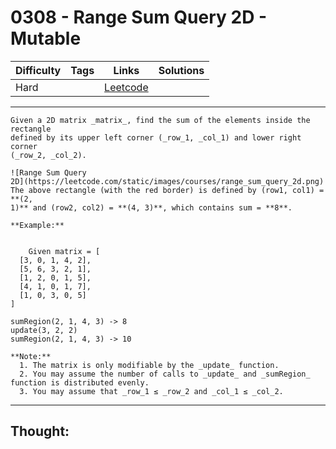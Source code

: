 # 0308 - Range Sum Query 2D - Mutable

Difficulty  | Tags | Links | Solutions
----------- | ---- | ----- | -----
Hard |  | [Leetcode](https://leetcode.com/problems/range-sum-query-2d-mutable/description/) |


-----------

```
Given a 2D matrix _matrix_, find the sum of the elements inside the rectangle
defined by its upper left corner (_row_1, _col_1) and lower right corner
(_row_2, _col_2).

![Range Sum Query
2D](https://leetcode.com/static/images/courses/range_sum_query_2d.png)
The above rectangle (with the red border) is defined by (row1, col1) = **(2,
1)** and (row2, col2) = **(4, 3)**, which contains sum = **8**.

**Example:**


    Given matrix = [  [3, 0, 1, 4, 2],  [5, 6, 3, 2, 1],  [1, 2, 0, 1, 5],  [4, 1, 0, 1, 7],  [1, 0, 3, 0, 5]]sumRegion(2, 1, 4, 3) -> 8update(3, 2, 2)sumRegion(2, 1, 4, 3) -> 10

**Note:**
  1. The matrix is only modifiable by the _update_ function.
  2. You may assume the number of calls to _update_ and _sumRegion_ function is distributed evenly.
  3. You may assume that _row_1 ≤ _row_2 and _col_1 ≤ _col_2.
```

-----------

## Thought:
